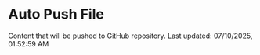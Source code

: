 # Auto Push File

Content that will be pushed to GitHub repository.
Last updated: 07/10/2025, 01:52:59 AM